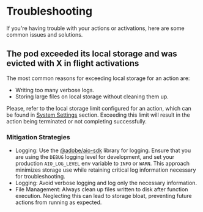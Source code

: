 # Troubleshooting

If you're having trouble with your actions or activations, here are some common issues and solutions.

## The pod exceeded its local storage and was evicted with X in flight activations

The most common reasons for exceeding local storage for an action are:
- Writing too many verbose logs.
- Storing large files on local storage without cleaning them up.

Please, refer to the local storage limit configured for an action, which can be found in [System Settings](./system_settings.md) section.
Exceeding this limit will result in the action being terminated or not completing successfully.

### Mitigation Strategies
- Logging: Use the [@adobe/aio-sdk](https://github.com/adobe/aio-lib-core-logging) library for logging. Ensure that you are using the `DEBUG` logging level for development, and set your production `AIO_LOG_LEVEL` env variable to `INFO` or `WARN`. This approach minimizes storage use while retaining critical log information necessary for troubleshooting.
- Logging: Avoid verbose logging and log only the necessary information.
- File Management: Always clean up files written to disk after function execution. Neglecting this can lead to storage bloat, preventing future actions from running as expected.


